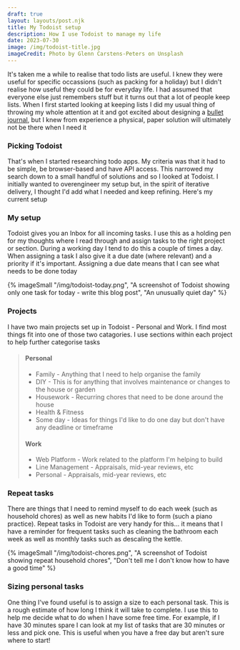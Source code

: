 ```yaml
---
draft: true
layout: layouts/post.njk
title: My Todoist setup
description: How I use Todoist to manage my life
date: 2023-07-30
image: /img/todoist-title.jpg
imageCredit: Photo by Glenn Carstens-Peters on Unsplash
---
```


It's taken me a while to realise that todo lists are useful. I knew they were useful for specific occassions (such as packing for a holiday) but I didn't realise how useful they could be for everyday life. I had assumed that everyone else just remembers stuff but it turns out that a lot of people keep lists. When I first started looking at keeping lists I did my usual thing of throwing my whole attention at it and got excited about designing a <a href="https://en.wikipedia.org/wiki/Bullet_journal">bullet journal</a>, but I knew from experience a physical, paper solution will ultimately not be there when I need it

### Picking Todoist

<p>That's when I started researching todo apps. My criteria was that it had to be simple, be browser-based and have API access. This narrowed my search down to a small handful of solutions and so I looked at Todoist. I initially wanted to overengineer my setup but, in the spirit of iterative delivery, I thought I'd add what I needed and keep refining. Here's my current setup</p>

### My setup

Todoist gives you an Inbox for all incoming tasks. I use this as a holding pen for my thoughts where I read through and assign tasks to the right project or section. During a working day I tend to do this a couple of times a day. When assigning a task I also give it a due date (where relevant) and a priority if it's important. Assigning a due date means that I can see what needs to be done today

{% imageSmall "/img/todoist-today.png", "A screenshot of Todoist showing only one task for today - write this blog post", "An unusually quiet day" %}

### Projects

I have two main projects set up in Todoist - Personal and Work. I find most things fit into one of those two catagories. I use sections within each project to help further categorise tasks

> #### Personal
>
> - Family - Anything that I need to help organise the family
> - DIY - This is for anything that involves maintenance or changes to the house or garden
> - Housework - Recurring chores that need to be done around the house
> - Health & Fitness
> - Some day - Ideas for things I'd like to do one day but don't have any deadline or timeframe
>
> #### Work
>
> - Web Platform - Work related to the platform I'm helping to build
> - Line Management - Appraisals, mid-year reviews, etc
> - Personal - Appraisals, mid-year reviews, etc

### Repeat tasks

There are things that I need to remind myself to do each week (such as household chores) as well as new habits I'd like to form (such a piano practice). Repeat tasks in Todoist are very handy for this... it means that I have a reminder for frequent tasks such as cleaning the bathroom each week as well as monthly tasks such as descaling the kettle.

{% imageSmall "/img/todoist-chores.png", "A screenshot of Todoist showing repeat household chores", "Don't tell me I don't know how to have a good time" %}

### Sizing personal tasks

One thing I've found useful is to assign a size to each personal task. This is a rough estimate of how long I think it will take to complete. I use this to help me decide what to do when I have some free time. For example, if I have 30 minutes spare I can look at my list of tasks that are 30 minutes or less and pick one. This is useful when you have a free day but aren't sure where to start!
